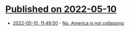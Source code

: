 # [Published on 2022-05-10](index.md)

* [2022-05-10, 11:49:50](https://news.ycombinator.com/item?id=31325941) - [No, America is not collapsing](https://noahpinion.substack.com/p/no-america-is-not-collapsing)
